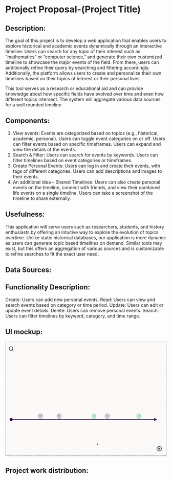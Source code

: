 # Project Proposal-(Project Title)

## Description:

The goal of this project is to develop a web application that enables users to explore historical and academic events dynamically through an interactive timeline. Users can search for any topic of their interest such as “mathematics” or “computer science,” and generate their own customized timeline to showcase the major events of the field. From there, users can additionally refine their query by searching and filtering accordingly. Additionally, the platform allows users to create and personalize their own timelines based on their topics of interest or their personal lives. 

This tool serves as a research or educational aid and can provide knowledge about how specific fields have evolved over time and even how different topics intersect. The system will aggregate various data sources for a well rounded timeline


## Components:
1. View events: Events are categorized based on topics (e.g., historical, academic, personal). Users can toggle event categories on or off. Users can filter events based on specific timeframes. Users can expand and view the details of the events.
2. Search & Filter: Users can search for events by keywords. Users can filter timelines based on event categories or timeframes.
3. Create Personal Events: Users can log in and create their events, with tags of different categories. Users can add descriptions and images to their events.
4. An additional idea – Shared Timelines: Users can also create personal events on the timeline, connect with friends, and view their combined life events on a single timeline. Users can take a screenshot of the timeline to share externally.

## Usefulness:

This application will serve users such as researchers, students, and history enthusiasts by offering an intuitive way to explore the evolution of topics overtime. Unlike static historical databases, our application is more dynamic as users can generate topic based timelines on demand. Similar tools may exist, but this offers an aggregation of various sources and is customizable to refine searches to fit the exact user need.  


## Data Sources:

## Functionality Description:

Create: Users can add new personal events.
Read: Users can view and search events based on category or time period.
Update: Users can edit or update event details.
Delete: Users can remove personal events.
Search: Users can filter timelines by keyword, category, and time range.

## UI mockup:
![Timeline Demo](UI_MockUp.gif)

## Project work distribution:

